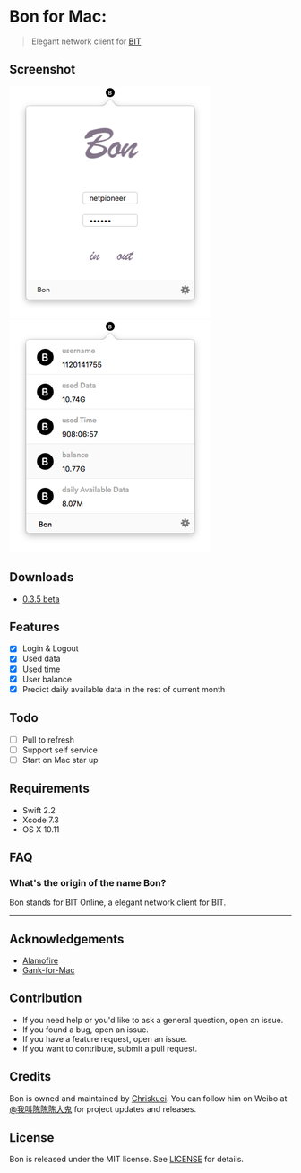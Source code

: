 # Bon for Mac:

> Elegant network client for [BIT](http://www.bit.edu.cn)

## Screenshot

![img](Image/Login.png)
![img](Image/Info.png)

## Downloads

- [0.3.5 beta](https://github.com/Chriskuei/Bon-for-Mac/releases/download/v0.3.5/Bon.app.zip)

## Features

- [x] Login & Logout
- [x] Used data
- [x] Used time
- [x] User balance
- [x] Predict daily available data in the rest of current month

## Todo

- [ ] Pull to refresh
- [ ] Support self service
- [ ] Start on Mac star up

## Requirements

- Swift 2.2
- Xcode 7.3
- OS X 10.11

## FAQ

### What's the origin of the name Bon?

Bon stands for BIT Online, a elegant network client for BIT.

---

## Acknowledgements

- [Alamofire](https://github.com/Alamofire/Alamofire)
- [Gank-for-Mac](https://github.com/hujiaweibujidao/Gank-for-Mac)

## Contribution

- If you need help or you'd like to ask a general question, open an issue.
- If you found a bug, open an issue.
- If you have a feature request, open an issue.
- If you want to contribute, submit a pull request.

## Credits

Bon is owned and maintained by [Chriskuei](http://github.com/chriskuei). You can follow him on Weibo at [@我叫陈陈陈大鬼](https://weibo.com/chenjiangui) for project updates and releases.

## License

Bon is released under the MIT license. See [LICENSE](LICENSE) for details.
